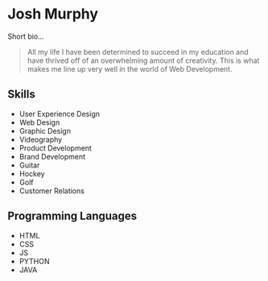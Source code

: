 # Josh Murphy

Short bio...

> All my life I have been determined to succeed in my education and have thrived off of an overwhelming amount of creativity. This is what makes me line up very well in the world of Web Development.

## Skills
* User Experience Design
* Web Design
* Graphic Design
* Videography
* Product Development
* Brand Development
* Guitar
* Hockey
* Golf
* Customer Relations

## Programming Languages
* HTML
* CSS
* JS
* PYTHON
* JAVA

